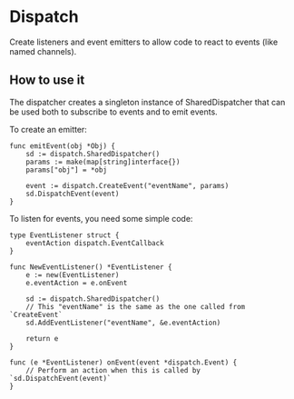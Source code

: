 # Dispatch

Create listeners and event emitters to allow code to react to events (like named channels).

## How to use it

The dispatcher creates a singleton instance of SharedDispatcher that can be used both to subscribe to events and to emit events.

To create an emitter:
```golang
func emitEvent(obj *Obj) {
	sd := dispatch.SharedDispatcher()
	params := make(map[string]interface{})
	params["obj"] = *obj

	event := dispatch.CreateEvent("eventName", params)
	sd.DispatchEvent(event)
}
```

To listen for events, you need some simple code:
```golang
type EventListener struct {
	eventAction dispatch.EventCallback
}

func NewEventListener() *EventListener {
	e := new(EventListener)
	e.eventAction = e.onEvent

	sd := dispatch.SharedDispatcher()
	// This "eventName" is the same as the one called from `CreateEvent`
	sd.AddEventListener("eventName", &e.eventAction)

	return e
}

func (e *EventListener) onEvent(event *dispatch.Event) {
	// Perform an action when this is called by `sd.DispatchEvent(event)`
}
```
